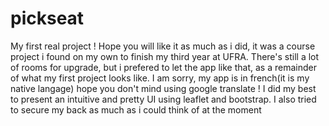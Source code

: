 # pickseat
My first real project ! Hope you will like it as much as i did, it was a course project i found on my own to finish my third year at UFRA.
There's still a lot of rooms for upgrade, but i prefered to let the app like that, as a remainder of what my first project looks like.
I am sorry, my app is in french(it is my native langage) hope you don't mind using google translate ! 
I did my best to present an intuitive and pretty UI using leaflet and bootstrap. I also tried to secure my back as much as i could think of at the moment
